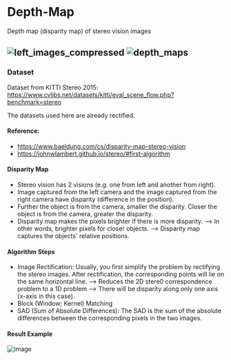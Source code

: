 # Depth-Map
Depth map (disparity map) of stereo vision images

![left_images_compressed](https://user-images.githubusercontent.com/83327791/216810695-f6107eef-dbdd-4948-bf83-0a7224d810fe.gif)
![depth_maps](https://user-images.githubusercontent.com/83327791/216809049-2ad7d0da-6a2a-4e4c-8ccc-f56f23034872.gif)
---

### Dataset
Dataset from KITTI Stereo 2015: https://www.cvlibs.net/datasets/kitti/eval_scene_flow.php?benchmark=stereo

The datasets used here are already rectified.

#### Reference:
- https://www.baeldung.com/cs/disparity-map-stereo-vision
- https://johnwlambert.github.io/stereo/#first-algorithm

#### Disparity Map
- Stereo vision has 2 visions (e.g. one from left and another from right).
- Image captured from the left camera and the image captured from the right camera have disparity (difference in the position).
- Further the object is from the camera, smaller the disparity. Closer the object is from the camera, greater the disparity.
- Disparity map makes the pixels brighter if there is more disparity. --> In other words, brighter pixels for closer objects. --> Disparity map captures the objects' relative positions.

#### Algorithm Steps
- Image Rectification: Usually, you first simplify the problem by rectifying the stereo images. After rectification, the corresponding points will lie on the same horizontal line. --> Reduces the 2D stere0 correspondence problem to a 1D problem --> There will be disparity along only one axis (x-axis in this case).
- Block (Window; Kernel) Matching
- SAD (Sum of Absolute Differences): The SAD is the sum of the absolute differences between the corresponding pixels in the two images.

#### Result Example
![image](https://user-images.githubusercontent.com/83327791/216760919-b167ffbc-5942-4c83-afa5-8f6cb9ab8599.png)
